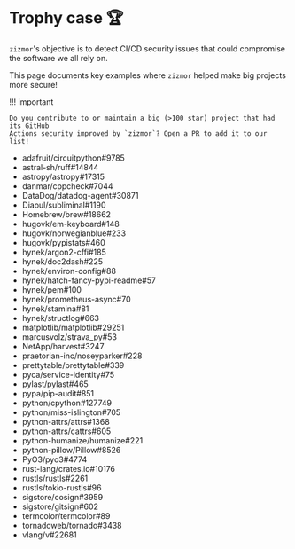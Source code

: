 # Trophy case 🏆

`zizmor`'s objective is to detect CI/CD security issues that could compromise
the software we all rely on.

This page documents key examples where `zizmor` helped make big projects more
secure!

!!! important

    Do you contribute to or maintain a big (>100 star) project that had its GitHub
    Actions security improved by `zizmor`? Open a PR to add it to our list!

* adafruit/circuitpython#9785
* astral-sh/ruff#14844
* astropy/astropy#17315
* danmar/cppcheck#7044
* DataDog/datadog-agent#30871
* Diaoul/subliminal#1190
* Homebrew/brew#18662
* hugovk/em-keyboard#148
* hugovk/norwegianblue#233
* hugovk/pypistats#460
* hynek/argon2-cffi#185
* hynek/doc2dash#225
* hynek/environ-config#88
* hynek/hatch-fancy-pypi-readme#57
* hynek/pem#100
* hynek/prometheus-async#70
* hynek/stamina#81
* hynek/structlog#663
* matplotlib/matplotlib#29251
* marcusvolz/strava_py#53
* NetApp/harvest#3247
* praetorian-inc/noseyparker#228
* prettytable/prettytable#339
* pyca/service-identity#75
* pylast/pylast#465
* pypa/pip-audit#851
* python/cpython#127749
* python/miss-islington#705
* python-attrs/attrs#1368
* python-attrs/cattrs#605
* python-humanize/humanize#221
* python-pillow/Pillow#8526
* PyO3/pyo3#4774
* rust-lang/crates.io#10176
* rustls/rustls#2261
* rustls/tokio-rustls#96
* sigstore/cosign#3959
* sigstore/gitsign#602
* termcolor/termcolor#89
* tornadoweb/tornado#3438
* vlang/v#22681
